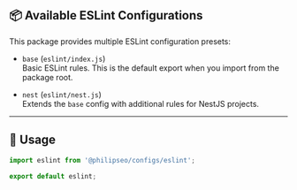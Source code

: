 ## 📦 Available ESLint Configurations

This package provides multiple ESLint configuration presets:

- `base` (`eslint/index.js`)  
  Basic ESLint rules. This is the default export when you import from the
  package root.

- `nest` (`eslint/nest.js`)  
  Extends the `base` config with additional rules for NestJS projects.

---

## 🔧 Usage

```js
import eslint from '@philipseo/configs/eslint';

export default eslint;
```
